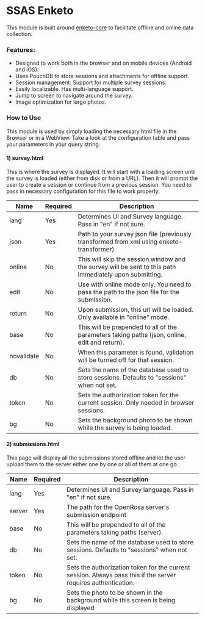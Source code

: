 SSAS Enketo
=========================

This module is built around [enketo-core](https://github.com/enketo/enketo-core) to facilitate offline and online data collection.

### Features:

+ Designed to work both in the browser and on mobile devices (Android and iOS). 
+ Uses PouchDB to store sessions and attachments for offline support.
+ Session management. Support for multiple survey sessions.
+ Easily localizable. Has multi-language support.
+ Jump to screen to navigate around the survey.
+ Image optimization for large photos.


### How to Use

This module is used by simply loading the necessary html file in the Browser or in a WebView.
Take a look at the configuration table and pass your parameters in your query string.

#### 1) survey.html

This is where the survey is displayed. It will start with a loading screen until the survey is loaded (either from disk or from a URL). Then it will prompt the user to create a session or continue from a previous session. You need to pass in necessary configuration for this file to work properly.


| Name       | Required | Description                                                                                             |
|------------|----------|---------------------------------------------------------------------------------------------------------|
| lang       | Yes      | Determines UI and Survey language. Pass in "en" if not sure.                                            |
| json       | Yes      | Path to your survey json file (previously transformed from xml using enketo-transformer)                |
| online     | No       | This will skip the session window and the survey will be sent to this path immediately upon submitting. |
| edit       | No       | Use with online mode only. You need to pass the path to the json file for the submission.               |
| return     | No       | Upon submission, this url will be loaded. Only available in "online" mode.                              |
| base       | No       | This will be prepended to all of the parameters taking paths (json, online, edit and return).           |
| novalidate | No       | When this parameter is found, validation will be turned off for that session.                           |	
| db         | No       | Sets the name of the database used to store sessions. Defaults to "sessions" when not set.              |	
| token      | No       | Sets the authorization token for the current session. Only needed in browser sessions.                  |	
| bg         | No       | Sets the background photo to be shown while the survey is being loaded.                                 |	

#### 2) submissions.html

This page will display all the submissions stored offline and let the user upload them to the server either one by one or all of them at one go.

 Name       | Required | Description                                                                                             |
|------------|----------|---------------------------------------------------------------------------------------------------------|
| lang       | Yes      | Determines UI and Survey language. Pass in "en" if not sure.                                            |
| server       | Yes      | The path for the OpenRosa server's submission endpoint                                                |
| base       | No       | This will be prepended to all of the parameters taking paths (server).                                  |
| db         | No       | Sets the name of the database used to store sessions. Defaults to "sessions" when not set.              |
| token      | No       | Sets the authorization token for the current session. Always pass this if the server requires authentication.  |	
| bg         | No       | Sets the photo to be shown in the background while this screen is being displayed                       |
